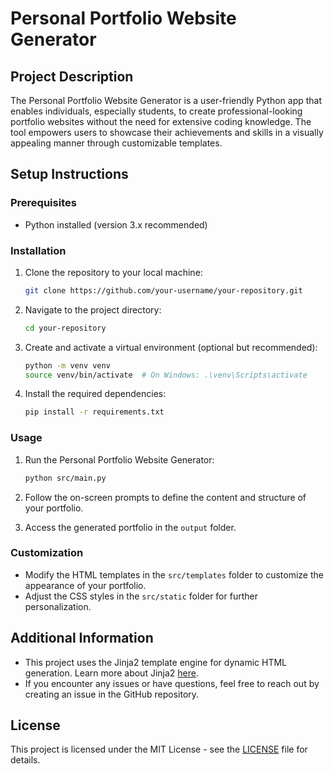 # Personal Portfolio Website Generator

## Project Description

The Personal Portfolio Website Generator is a user-friendly Python app that enables individuals, especially students, to create professional-looking portfolio websites without the need for extensive coding knowledge. The tool empowers users to showcase their achievements and skills in a visually appealing manner through customizable templates.

## Setup Instructions

### Prerequisites

- Python installed (version 3.x recommended)

### Installation

1. Clone the repository to your local machine:

   ```bash
   git clone https://github.com/your-username/your-repository.git
   ```

2. Navigate to the project directory:

   ```bash
   cd your-repository
   ```

3. Create and activate a virtual environment (optional but recommended):

   ```bash
   python -m venv venv
   source venv/bin/activate  # On Windows: .\venv\Scripts\activate
   ```

4. Install the required dependencies:

   ```bash
   pip install -r requirements.txt
   ```

### Usage

1. Run the Personal Portfolio Website Generator:

   ```bash
   python src/main.py
   ```

2. Follow the on-screen prompts to define the content and structure of your portfolio.

3. Access the generated portfolio in the `output` folder.

### Customization

- Modify the HTML templates in the `src/templates` folder to customize the appearance of your portfolio.
- Adjust the CSS styles in the `src/static` folder for further personalization.

## Additional Information

- This project uses the Jinja2 template engine for dynamic HTML generation. Learn more about Jinja2 [here](https://jinja.palletsprojects.com/).
- If you encounter any issues or have questions, feel free to reach out by creating an issue in the GitHub repository.

## License

This project is licensed under the MIT License - see the [LICENSE](LICENSE) file for details.
